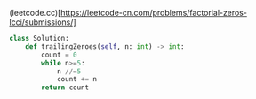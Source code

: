 (leetcode.cc)[https://leetcode-cn.com/problems/factorial-zeros-lcci/submissions/]
```python
class Solution:
    def trailingZeroes(self, n: int) -> int:
        count = 0
        while n>=5:
            n //=5
            count += n 
        return count     
```